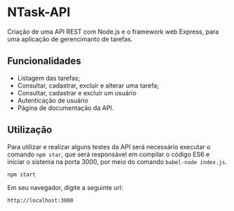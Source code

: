 # NTask-API

Criação de uma API REST com Node.js e o framework web Express, para uma aplicação de gerencimanto de tarefas.

## Funcionalidades

- Listagem das tarefas;
- Consultar, cadastrar, excluir e alterar uma tarefa;
- Consultar, cadastrar e excluir um usuário
- Autenticação de usuário
- Página de documentação da API.

## Utilização

Para utilizar e realizar alguns testes da API será necessário executar o comando `npm star`, que será responsável em compilar o código ES6 e iniciar o sistema na porta 3000, por meio do comando `babel-node index.js`.

```
npm start
```

Em seu navegador, digite a seguinte url:

```
http://localhost:3000
```